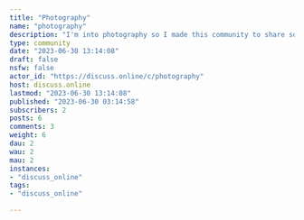```yaml
---
title: "Photography" 
name: "photography"
description: "I'm into photography so I made this community to share some of my work and see what everyone else is doing.# Rules1. Be nice; only provide negative feedback if requested2. No shaming3. Follow site rules"
type: community
date: "2023-06-30 13:14:08"
draft: false
nsfw: false
actor_id: "https://discuss.online/c/photography"
host: discuss.online
lastmod: "2023-06-30 13:14:08"
published: "2023-06-30 03:14:58"
subscribers: 2
posts: 6
comments: 3
weight: 6
dau: 2
wau: 2
mau: 2
instances:
- "discuss_online"
tags: 
- "discuss_online"

---
```

